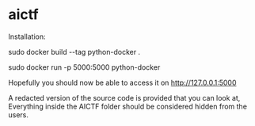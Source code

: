 # aictf

Installation:

sudo docker build --tag python-docker . 

sudo docker run -p 5000:5000 python-docker

Hopefully you should now be able to access it on http://127.0.0.1:5000

A redacted version of the source code is provided that you can look at, Everything inside the AICTF folder should be considered hidden from the users.
